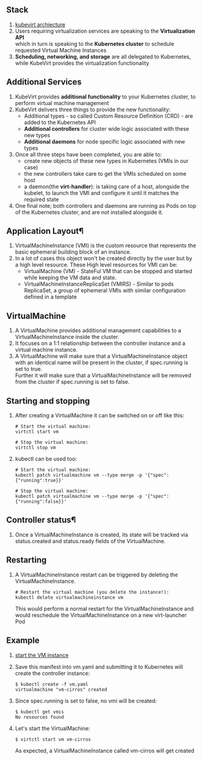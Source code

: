 
## Stack

1.	[kubevirt archiecture](1.JPG)
2.	Users requiring virtualization services are speaking to the **Virtualization API** \
	which in turn is speaking to the **Kubernetes cluster** to schedule requested Virtual Machine Instances
3.	**Scheduling, networking, and storage** are all delegated to Kubernetes, \
	while KubeVirt provides the virtualization functionality
	
## Additional Services

1.	KubeVirt provides **additional functionality** to your Kubernetes cluster, to perform virtual machine management
2.	KubeVirt delivers three things to provide the new functionality:
	-	Additional types - so called Custom Resource Definition (CRD) - are added to the Kubernetes API
	-	**Additional controllers** for cluster wide logic associated with these new types
	-	**Additional daemons** for node specific logic associated with new types
3.	Once all three steps have been completed, you are able to:
	-	create new objects of these new types in Kubernetes (VMIs in our case)
	-	the new controllers take care to get the VMIs scheduled on some host
	-	a daemon(the **virt-handler**): is taking care of a host, alongside the kubelet, to launch the VMI and configure it until it matches the required state
4.	One final note; both controllers and daemons are running as Pods on top of the Kubernetes cluster, and are not installed alongside it.

## Application Layout¶

1.	VirtualMachineInstance (VMI) is the custom resource that represents the basic ephemeral building block of an instance.
2.	In a lot of cases this object won't be created directly by the user but by a high level resource. These High level resources for VMI can be:
	-	VirtualMachine (VM) - StateFul VM that can be stopped and started while keeping the VM data and state.
	-	VirtualMachineInstanceReplicaSet (VMIRS) - Similar to pods ReplicaSet, a group of ephemeral VMIs with similar configuration defined in a template

## VirtualMachine

1.	A VirtualMachine provides additional management capabilities to a VirtualMachineInstance inside the cluster. 
2.	It focuses on a 1:1 relationship between the controller instance and a virtual machine instance.
3.	A VirtualMachine will make sure that a VirtualMachineInstance object with an identical name will be present in the cluster, if spec.running is set to true. \
	Further it will make sure that a VirtualMachineInstance will be removed from the cluster if spec.running is set to false.
	
## Starting and stopping

1.	After creating a VirtualMachine it can be switched on or off like this:
		
		# Start the virtual machine:
		virtctl start vm

		# Stop the virtual machine:
		virtctl stop vm
		
2.	kubectl can be used too:

		# Start the virtual machine:
		kubectl patch virtualmachine vm --type merge -p '{"spec":{"running":true}}'

		# Stop the virtual machine:
		kubectl patch virtualmachine vm --type merge -p '{"spec":{"running":false}}'

## Controller status¶

1.	Once a VirtualMachineInstance is created, its state will be tracked via status.created and status.ready fields of the VirtualMachine.

## Restarting

1.	A VirtualMachineInstance restart can be triggered by deleting the VirtualMachineInstance.
		
		# Restart the virtual machine (you delete the instance!):
		kubectl delete virtualmachineinstance vm
		
	This would perform a normal restart for the VirtualMachineInstance and would reschedule the VirtualMachineInstance on a new virt-launcher Pod
	
## Example

1.	[start the VM instance](3.JPG)
2.	Save this manifest into vm.yaml and submitting it to Kubernetes will create the controller instance:
		
		$ kubectl create -f vm.yaml
		virtualmachine "vm-cirros" created
		
3.	Since spec.running is set to false, no vmi will be created:
		
		$ kubectl get vmis
		No resources found
		
4.	Let's start the VirtualMachine:
		
		$ virtctl start vm vm-cirros
		
	As expected, a VirtualMachineInstance called vm-cirros will get created